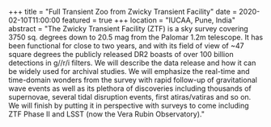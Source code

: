 +++
title = "Full Transient Zoo from Zwicky Transient Facility"
date = 2020-02-10T11:00:00
featured = true
+++
location = "IUCAA, Pune, India"
abstract = "The Zwicky Transient Facility (ZTF) is a sky survey covering 3750 sq. degrees down to 20.5 mag from the Palomar 1.2m telescope. It has been functional for close to two years, and with its field of view of ~47 square degrees the publicly released DR2 boasts of over 100 billion detections in g//r/i filters.  We will describe the data release and how it can be widely used for archival studies. We will emphasize the real-time and time-domain wonders from the survey with rapid follow-up of gravitational wave events as well as its plethora of discoveries including thousands of supernovae, several tidal disruption events, first atiras/vatiras and so on. We will finish by putting it in perspective with surveys to come including ZTF Phase II and LSST (now the Vera Rubin Observatory)."
